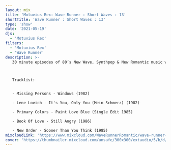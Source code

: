 ```yaml
---
layout: mix
title: 'Motuvius Rex: Wave Runner : Short Waves : 13'
shortTitle: 'Wave Runner : Short Waves : 13'
type: 'show'
date: '2021-05-19'
djs:
  - 'Motuvius Rex'
filters:
  - 'Motuvius Rex'
  - 'Wave Runner'
description: >-
   30 minute episodes of 80’s New Wave, Synthpop & New Romantic music with commentary on each song, the date of release and some very brief histories. Not too long, not too short! Just 30 minutes of nostalgic time travel to a magical era of fun and fashion! Hosted by Motuvius Rex, Wave Runner is a program of Radio Arcane based in Louisville, Kentucky.



   Tracklist:


   - Missing Persons - Windows (1982)

   - Lene Lovich - It's You, Only You (Mein Schmerz) (1982)

   - Primary Colors - Paint Love Blue (Single Edit 1985)

   - Book Of Love - Still Angry (1986)

   - New Order - Sooner Than You Think (1985)
mixcloudLink: 'https://www.mixcloud.com/WaveRunnerRomantic/wave-runner-short-waves-13'
cover: 'https://thumbnailer.mixcloud.com/unsafe/300x300/extaudio/5/b/d/6/e766-b2e8-4d3c-9c0a-7dca962bd4f1'
---
```

